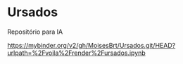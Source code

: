 # Ursados
Repositório para IA

https://mybinder.org/v2/gh/MoisesBrt/Ursados.git/HEAD?urlpath=%2Fvoila%2Frender%2Fursados.ipynb
